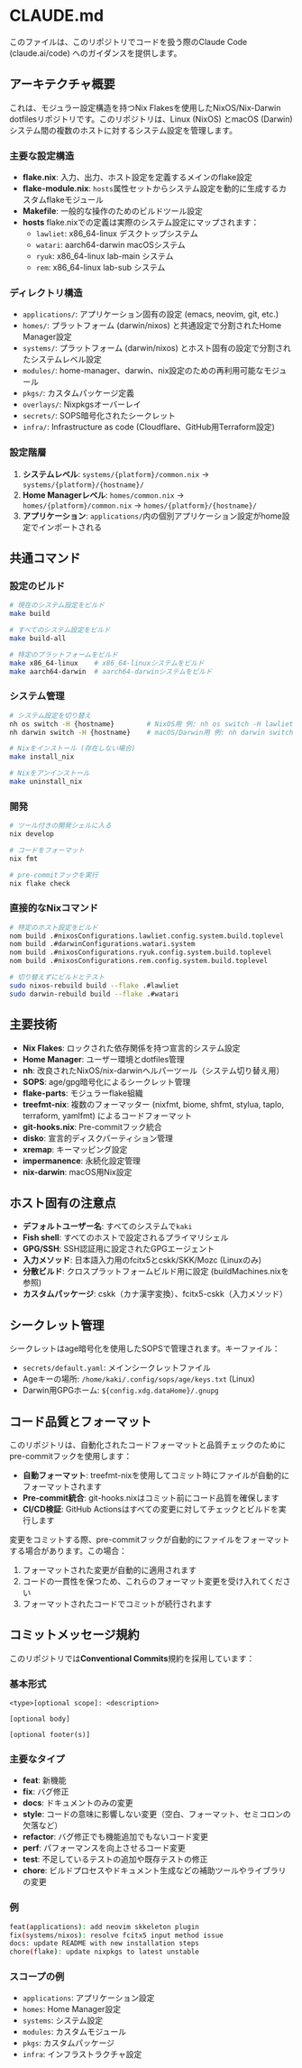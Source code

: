 # CLAUDE.md

このファイルは、このリポジトリでコードを扱う際のClaude Code (claude.ai/code) へのガイダンスを提供します。

## アーキテクチャ概要

これは、モジュラー設定構造を持つNix Flakesを使用したNixOS/Nix-Darwin dotfilesリポジトリです。このリポジトリは、Linux (NixOS) とmacOS (Darwin) システム間の複数のホストに対するシステム設定を管理します。

### 主要な設定構造

- **flake.nix**: 入力、出力、ホスト設定を定義するメインのflake設定
- **flake-module.nix**: `hosts`属性セットからシステム設定を動的に生成するカスタムflakeモジュール
- **Makefile**: 一般的な操作のためのビルドツール設定
- **hosts** flake.nixでの定義は実際のシステム設定にマップされます：
  - `lawliet`: x86_64-linux デスクトップシステム
  - `watari`: aarch64-darwin macOSシステム
  - `ryuk`: x86_64-linux lab-main システム
  - `rem`: x86_64-linux lab-sub システム

### ディレクトリ構造

- `applications/`: アプリケーション固有の設定 (emacs, neovim, git, etc.)
- `homes/`: プラットフォーム (darwin/nixos) と共通設定で分割されたHome Manager設定
- `systems/`: プラットフォーム (darwin/nixos) とホスト固有の設定で分割されたシステムレベル設定
- `modules/`: home-manager、darwin、nix設定のための再利用可能なモジュール
- `pkgs/`: カスタムパッケージ定義
- `overlays/`: Nixpkgsオーバーレイ
- `secrets/`: SOPS暗号化されたシークレット
- `infra/`: Infrastructure as code (Cloudflare、GitHub用Terraform設定)

### 設定階層

1. **システムレベル**: `systems/{platform}/common.nix` → `systems/{platform}/{hostname}/`
2. **Home Managerレベル**: `homes/common.nix` → `homes/{platform}/common.nix` → `homes/{platform}/{hostname}/`
3. **アプリケーション**: `applications/`内の個別アプリケーション設定がhome設定でインポートされる

## 共通コマンド

### 設定のビルド

```bash
# 現在のシステム設定をビルド
make build

# すべてのシステム設定をビルド
make build-all

# 特定のプラットフォームをビルド
make x86_64-linux    # x86_64-linuxシステムをビルド
make aarch64-darwin  # aarch64-darwinシステムをビルド
```

### システム管理

```bash
# システム設定を切り替え
nh os switch -H {hostname}        # NixOS用 例: nh os switch -H lawliet
nh darwin switch -H {hostname}    # macOS/Darwin用 例: nh darwin switch -H watari

# Nixをインストール (存在しない場合)
make install_nix

# Nixをアンインストール
make uninstall_nix
```

### 開発

```bash
# ツール付きの開発シェルに入る
nix develop

# コードをフォーマット
nix fmt

# pre-commitフックを実行
nix flake check
```

### 直接的なNixコマンド

```bash
# 特定のホスト設定をビルド
nom build .#nixosConfigurations.lawliet.config.system.build.toplevel
nom build .#darwinConfigurations.watari.system
nom build .#nixosConfigurations.ryuk.config.system.build.toplevel
nom build .#nixosConfigurations.rem.config.system.build.toplevel

# 切り替えずにビルドとテスト
sudo nixos-rebuild build --flake .#lawliet
sudo darwin-rebuild build --flake .#watari
```

## 主要技術

- **Nix Flakes**: ロックされた依存関係を持つ宣言的システム設定
- **Home Manager**: ユーザー環境とdotfiles管理
- **nh**: 改良されたNixOS/nix-darwinヘルパーツール（システム切り替え用）
- **SOPS**: age/gpg暗号化によるシークレット管理
- **flake-parts**: モジュラーflake組織
- **treefmt-nix**: 複数のフォーマッター (nixfmt, biome, shfmt, stylua, taplo, terraform, yamlfmt) によるコードフォーマット
- **git-hooks.nix**: Pre-commitフック統合
- **disko**: 宣言的ディスクパーティション管理
- **xremap**: キーマッピング設定
- **impermanence**: 永続化設定管理
- **nix-darwin**: macOS用Nix設定

## ホスト固有の注意点

- **デフォルトユーザー名**: すべてのシステムで`kaki`
- **Fish shell**: すべてのホストで設定されるプライマリシェル
- **GPG/SSH**: SSH認証用に設定されたGPGエージェント
- **入力メソッド**: 日本語入力用のfcitx5とcskk/SKK/Mozc (Linuxのみ)
- **分散ビルド**: クロスプラットフォームビルド用に設定 (buildMachines.nixを参照)
- **カスタムパッケージ**: cskk（カナ漢字変換）、fcitx5-cskk（入力メソッド）

## シークレット管理

シークレットはage暗号化を使用したSOPSで管理されます。キーファイル：
- `secrets/default.yaml`: メインシークレットファイル
- Ageキーの場所: `/home/kaki/.config/sops/age/keys.txt` (Linux)
- Darwin用GPGホーム: `${config.xdg.dataHome}/.gnupg`

## コード品質とフォーマット

このリポジトリは、自動化されたコードフォーマットと品質チェックのためにpre-commitフックを使用します：

- **自動フォーマット**: treefmt-nixを使用してコミット時にファイルが自動的にフォーマットされます
- **Pre-commit統合**: git-hooks.nixはコミット前にコード品質を確保します
- **CI/CD検証**: GitHub Actionsはすべての変更に対してチェックとビルドを実行します

変更をコミットする際、pre-commitフックが自動的にファイルをフォーマットする場合があります。この場合：
1. フォーマットされた変更が自動的に適用されます
2. コードの一貫性を保つため、これらのフォーマット変更を受け入れてください
3. フォーマットされたコードでコミットが続行されます

## コミットメッセージ規約

このリポジトリでは**Conventional Commits**規約を採用しています：

### 基本形式
```
<type>[optional scope]: <description>

[optional body]

[optional footer(s)]
```

### 主要なタイプ
- **feat**: 新機能
- **fix**: バグ修正
- **docs**: ドキュメントのみの変更
- **style**: コードの意味に影響しない変更（空白、フォーマット、セミコロンの欠落など）
- **refactor**: バグ修正でも機能追加でもないコード変更
- **perf**: パフォーマンスを向上させるコード変更
- **test**: 不足しているテストの追加や既存テストの修正
- **chore**: ビルドプロセスやドキュメント生成などの補助ツールやライブラリの変更

### 例
```bash
feat(applications): add neovim skkeleton plugin
fix(systems/nixos): resolve fcitx5 input method issue
docs: update README with new installation steps
chore(flake): update nixpkgs to latest unstable
```

### スコープの例
- `applications`: アプリケーション設定
- `homes`: Home Manager設定
- `systems`: システム設定
- `modules`: カスタムモジュール
- `pkgs`: カスタムパッケージ
- `infra`: インフラストラクチャ設定
